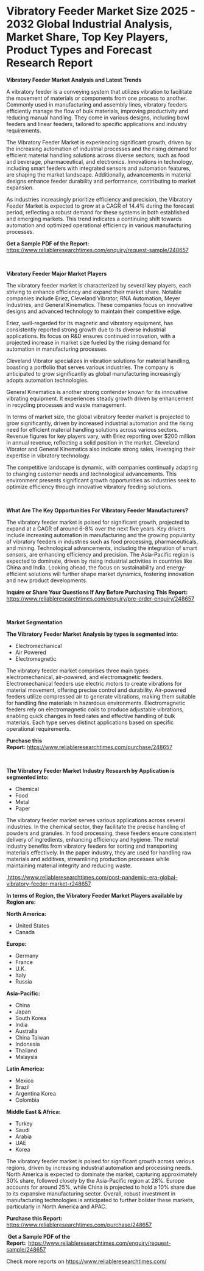 <p><h1>Vibratory Feeder Market Size 2025 - 2032 Global Industrial Analysis, Market Share, Top Key Players, Product Types and Forecast Research Report</h1></p><p><strong>Vibratory Feeder Market Analysis and Latest Trends</strong></p>
<p><p>A vibratory feeder is a conveying system that utilizes vibration to facilitate the movement of materials or components from one process to another. Commonly used in manufacturing and assembly lines, vibratory feeders efficiently manage the flow of bulk materials, improving productivity and reducing manual handling. They come in various designs, including bowl feeders and linear feeders, tailored to specific applications and industry requirements.</p><p>The Vibratory Feeder Market is experiencing significant growth, driven by the increasing automation of industrial processes and the rising demand for efficient material handling solutions across diverse sectors, such as food and beverage, pharmaceutical, and electronics. Innovations in technology, including smart feeders with integrated sensors and automation features, are shaping the market landscape. Additionally, advancements in material designs enhance feeder durability and performance, contributing to market expansion. </p><p>As industries increasingly prioritize efficiency and precision, the Vibratory Feeder Market is expected to grow at a CAGR of 14.4% during the forecast period, reflecting a robust demand for these systems in both established and emerging markets. This trend indicates a continuing shift towards automation and optimized operational efficiency in various manufacturing processes.</p></p>
<p><strong>Get a Sample PDF of the Report:&nbsp;</strong> <a href="https://www.reliableresearchtimes.com/enquiry/request-sample/248657?utm_campaign=3313&utm_medium=2&utm_source=Github&utm_content=ia&utm_term=30032025&utm_id=vibratory-feeder">https://www.reliableresearchtimes.com/enquiry/request-sample/248657</a></p>
<p>&nbsp;</p>
<p><strong>Vibratory Feeder Major Market Players</strong></p>
<p><p>The vibratory feeder market is characterized by several key players, each striving to enhance efficiency and expand their market share. Notable companies include Eriez, Cleveland Vibrator, RNA Automation, Meyer Industries, and General Kinematics. These companies focus on innovative designs and advanced technology to maintain their competitive edge.</p><p>Eriez, well-regarded for its magnetic and vibratory equipment, has consistently reported strong growth due to its diverse industrial applications. Its focus on R&D ensures continued innovation, with a projected increase in market size fueled by the rising demand for automation in manufacturing processes.</p><p>Cleveland Vibrator specializes in vibration solutions for material handling, boasting a portfolio that serves various industries. The company is anticipated to grow significantly as global manufacturing increasingly adopts automation technologies.</p><p>General Kinematics is another strong contender known for its innovative vibrating equipment. It experiences steady growth driven by enhancement in recycling processes and waste management. </p><p>In terms of market size, the global vibratory feeder market is projected to grow significantly, driven by increased industrial automation and the rising need for efficient material handling solutions across various sectors. Revenue figures for key players vary, with Eriez reporting over $200 million in annual revenue, reflecting a solid position in the market. Cleveland Vibrator and General Kinematics also indicate strong sales, leveraging their expertise in vibratory technology.</p><p>The competitive landscape is dynamic, with companies continually adapting to changing customer needs and technological advancements. This environment presents significant growth opportunities as industries seek to optimize efficiency through innovative vibratory feeding solutions.</p></p>
<p>&nbsp;</p>
<p><strong>What Are The Key Opportunities For Vibratory Feeder Manufacturers?</strong></p>
<p><p>The vibratory feeder market is poised for significant growth, projected to expand at a CAGR of around 6-8% over the next five years. Key drivers include increasing automation in manufacturing and the growing popularity of vibratory feeders in industries such as food processing, pharmaceuticals, and mining. Technological advancements, including the integration of smart sensors, are enhancing efficiency and precision. The Asia-Pacific region is expected to dominate, driven by rising industrial activities in countries like China and India. Looking ahead, the focus on sustainability and energy-efficient solutions will further shape market dynamics, fostering innovation and new product developments.</p></p>
<p><strong>Inquire or Share Your Questions If Any Before Purchasing This Report:</strong> <a href="https://www.reliableresearchtimes.com/enquiry/pre-order-enquiry/248657?utm_campaign=3313&utm_medium=2&utm_source=Github&utm_content=ia&utm_term=30032025&utm_id=vibratory-feeder">https://www.reliableresearchtimes.com/enquiry/pre-order-enquiry/248657</a></p>
<p>&nbsp;</p>
<p><strong>Market Segmentation</strong></p>
<p><strong>The Vibratory Feeder Market Analysis by types is segmented into:</strong></p>
<p><ul><li>Electromechanical</li><li>Air Powered</li><li>Electromagnetic</li></ul></p>
<p><p>The vibratory feeder market comprises three main types: electromechanical, air-powered, and electromagnetic feeders. Electromechanical feeders use electric motors to create vibrations for material movement, offering precise control and durability. Air-powered feeders utilize compressed air to generate vibrations, making them suitable for handling fine materials in hazardous environments. Electromagnetic feeders rely on electromagnetic coils to produce adjustable vibrations, enabling quick changes in feed rates and effective handling of bulk materials. Each type serves distinct applications based on specific operational requirements.</p></p>
<p><strong>Purchase this Report:&nbsp;</strong><a href="https://www.reliableresearchtimes.com/purchase/248657?utm_campaign=3313&utm_medium=2&utm_source=Github&utm_content=ia&utm_term=30032025&utm_id=vibratory-feeder">https://www.reliableresearchtimes.com/purchase/248657</a></p>
<p>&nbsp;</p>
<p><strong>The Vibratory Feeder Market Industry Research by Application is segmented into:</strong></p>
<p><ul><li>Chemical</li><li>Food</li><li>Metal</li><li>Paper</li></ul></p>
<p><p>The vibratory feeder market serves various applications across several industries. In the chemical sector, they facilitate the precise handling of powders and granules. In food processing, these feeders ensure consistent delivery of ingredients, enhancing efficiency and hygiene. The metal industry benefits from vibratory feeders for sorting and transporting materials effectively. In the paper industry, they are used for handling raw materials and additives, streamlining production processes while maintaining material integrity and reducing waste.</p></p>
<p><a href="https://www.reliableresearchtimes.com/post-pandemic-era-global-vibratory-feeder-market-r248657?utm_campaign=3313&utm_medium=2&utm_source=Github&utm_content=ia&utm_term=30032025&utm_id=vibratory-feeder">&nbsp;https://www.reliableresearchtimes.com/post-pandemic-era-global-vibratory-feeder-market-r248657</a></p>
<p><strong>In terms of Region, the Vibratory Feeder Market Players available by Region are:</strong></p>
<p>
    <p> <strong> North America: </strong>
        <ul>
            <li>United States</li>
            <li>Canada</li>
        </ul>
        </p> 
    <p> <strong> Europe: </strong>
        <ul>
            <li>Germany</li>
            <li>France</li>
            <li>U.K.</li>
            <li>Italy</li>
            <li>Russia</li>
        </ul>
        </p> 
    <p> <strong> Asia-Pacific: </strong>
        <ul>
            <li>China</li>
            <li>Japan</li>
            <li>South Korea</li>
            <li>India</li>
            <li>Australia</li>
            <li>China Taiwan</li>
            <li>Indonesia</li>
            <li>Thailand</li>
            <li>Malaysia</li>
        </ul>
        </p> 
    <p> <strong> Latin America: </strong>
        <ul>
            <li>Mexico</li>
            <li>Brazil</li>
            <li>Argentina Korea</li>
            <li>Colombia</li>
        </ul>
        </p> 
    <p> <strong> Middle East & Africa: </strong>
        <ul>
            <li>Turkey</li>
            <li>Saudi</li>
            <li>Arabia</li>
            <li>UAE</li>
            <li>Korea</li>
        </ul>
    </p>
    </p>
<p><p>The vibratory feeder market is poised for significant growth across various regions, driven by increasing industrial automation and processing needs. North America is expected to dominate the market, capturing approximately 30% share, followed closely by the Asia-Pacific region at 28%. Europe accounts for around 25%, while China is projected to hold a 10% share due to its expansive manufacturing sector. Overall, robust investment in manufacturing technologies is anticipated to further bolster these markets, particularly in North America and APAC.</p></p>
<p><strong>Purchase this Report: </strong><a href="https://www.reliableresearchtimes.com/purchase/248657?utm_campaign=3313&utm_medium=2&utm_source=Github&utm_content=ia&utm_term=30032025&utm_id=vibratory-feeder">https://www.reliableresearchtimes.com/purchase/248657</a></p>
<p>&nbsp;<strong>Get a Sample PDF of the Report:&nbsp;&nbsp;</strong><a href="https://www.reliableresearchtimes.com/enquiry/request-sample/248657?utm_campaign=3313&utm_medium=2&utm_source=Github&utm_content=ia&utm_term=30032025&utm_id=vibratory-feeder">https://www.reliableresearchtimes.com/enquiry/request-sample/248657</a></p>
<p><strong></strong></p>
<p>Check more reports on <a href="https://www.reliableresearchtimes.com/?utm_campaign=3313&utm_medium=2&utm_source=Github&utm_content=ia&utm_term=30032025&utm_id=vibratory-feeder">https://www.reliableresearchtimes.com/</a></p>